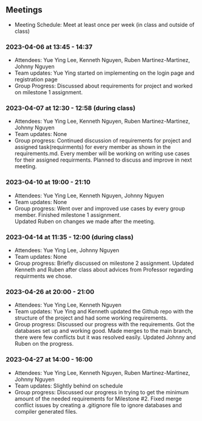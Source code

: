 ## Meetings
- Meeting Schedule: Meet at least once per week (in class and outside of class) 

### 2023-04-06 at 13:45 - 14:37
- Attendees: Yue Ying Lee, Kenneth Nguyen, Ruben Martinez-Martinez, Johnny Nguyen 
- Team updates: Yue Ying started on implementing on the login page and registration page
- Group Progress: Discussed about requirements for project and worked on milestone 1 assignment.

### 2023-04-07 at 12:30 - 12:58 (during class)
- Attendees: Yue Ying Lee, Kenneth Nguyen, Ruben Martinez-Martinez, Johnny Nguyen
- Team updates: None 
- Group progress: Continued discussion of requirements for project and assigned task(requirments) for every member 
                  as shown in the requirements.md. Every member will be working on writing use cases for their 
                  assigned requirments. Planned to discuss and improve in next meeting.

### 2023-04-10 at 19:00 - 21:10 
- Attendees: Yue Ying Lee, Kenneth Nguyen, Johnny Nguyen
- Team updates: None
- Group progress: Went over and improved use cases by every group member. Finished milestone 1 assignment.  
                  Updated Ruben on changes we made after the meeting.

### 2023-04-14 at 11:35 - 12:00 (during class) 
- Attendees: Yue Ying Lee, Johnny Nguyen 
- Team updates: None 
- Group progress: Briefly discussed on milestone 2 assignment. Updated Kenneth and Ruben after class about advices from  Professor regarding requirments we chose.
 
### 2023-04-26 at 20:00 - 21:00
- Attendees: Yue Ying Lee, Kenneth Nguyen
- Team updates: Yue Ying and Kenneth updated the Github repo with the structure of the project and had some working requirements. 
- Group progress: Discussed our progress with the requirements. Got the databases set up and working good. Made merges to the main branch, there were few conflicts but it was resolved easily. Updated Johnny and Ruben on the progress.

### 2023-04-27 at 14:00 - 16:00
- Attendees: Yue Ying Lee, Kenneth Nguyen, Ruben Martinez-Martinez, Johnny Nguyen
- Team updates: Slightly behind on schedule 
- Group progress: Discussed our progress in trying to get the minimum amount of the needed requirements for Milestone #2. Fixed merge conflict issues by creating a .gitignore file to ignore databases and compiler generated files. 